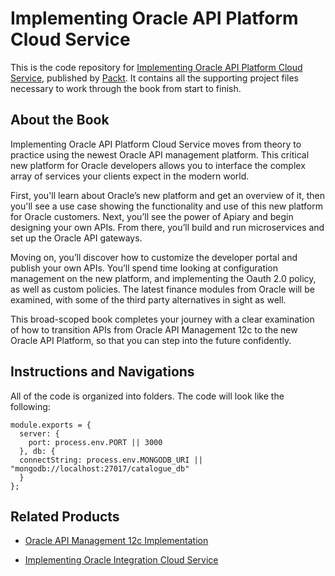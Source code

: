 # Implementing Oracle API Platform Cloud Service

This is the code repository for [Implementing Oracle API Platform Cloud Service](https://www.packtpub.com/virtualization-and-cloud/implementing-oracle-api-platform-cloud-service?utm_source=github&utm_medium=repository&utm_campaign=9781788478656), published by [Packt](https://www.packtpub.com/). It contains all the supporting project files necessary to work through the book from start to finish.

## About the Book
Implementing Oracle API Platform Cloud Service moves from theory to practice using the newest Oracle API management platform. This critical new platform for Oracle developers allows you to interface the complex array of services your clients expect in the modern world.

First, you'll learn about Oracle’s new platform and get an overview of it, then you'll see a use case showing the functionality and use of this new platform for Oracle customers. Next, you’ll see the power of Apiary and begin designing your own APIs. From there, you’ll build and run microservices and set up the Oracle API gateways. 

Moving on, you’ll discover how to customize the developer portal and publish your own APIs. You’ll spend time looking at configuration management on the new platform, and implementing the Oauth 2.0 policy, as well as custom policies. The latest finance modules from Oracle will be examined, with some of the third party alternatives in sight as well.

This broad-scoped book completes your journey with a clear examination of how to transition APIs from Oracle API Management 12c to the new Oracle API Platform, so that you can step into the future confidently.

## Instructions and Navigations
All of the code is organized into folders. The code will look like the following:
```
module.exports = {
  server: {
    port: process.env.PORT || 3000
  }, db: {
  connectString: process.env.MONGODB_URI || "mongodb://localhost:27017/catalogue_db"
  }
};
```
## Related Products
* [Oracle API Management 12c Implementation](https://www.packtpub.com/application-development/oracle-api-management-12c-implementation?utm_source=github&utm_medium=repository&utm_campaign=9781785283635)

* [Implementing Oracle Integration Cloud Service](https://www.packtpub.com/virtualization-and-cloud/implementing-oracle-integration-cloud-service?utm_source=github&utm_medium=repository&utm_campaign=9781786460721)

